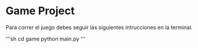 # Game Project

Para correr el juego debes seguir las siguientes intrucciones en la terminal.

'''sh
cd game
python main.py
'''
